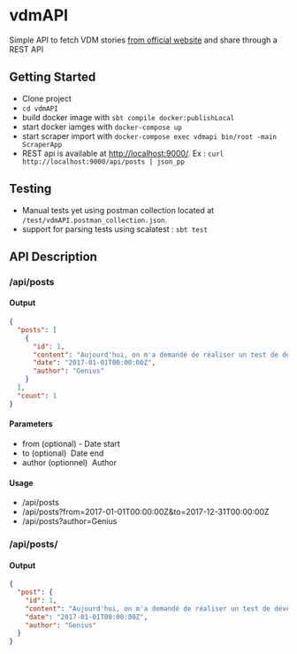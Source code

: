 # vdmAPI

Simple API to fetch VDM stories [from official website](http://www.viedemerde.fr) and share through a REST API

## Getting Started

- Clone project
- `cd vdmAPI`
- build docker image with `sbt compile docker:publishLocal`
- start docker iamges with `docker-compose up`
- start scraper import with `docker-compose exec vdmapi bin/root -main ScraperApp`
- REST api is available at [http://localhost:9000/<API>](http://localhost:9000/<API>). Ex : `curl http://localhost:9000/api/posts | json_pp`

## Testing

- Manual tests yet using postman collection located at `/test/vdmAPI.postman_collection.json`.
- support for parsing tests using scalatest : `sbt test`

## API Description

### /api/posts

#### Output
```json
{
  "posts": [
    {
      "id": 1,
      "content": "Aujourd'hui, on m'a demandé de réaliser un test de développeur.",
      "date": "2017-01-01T00:00:00Z",
      "author": "Genius"
    } 
  ], 
  "count": 1
}
```

#### Parameters
- from (optional) ­- Date start
- to (optional) ­ Date end
- author (optionnel) ­ Author

#### Usage
- /api/posts 
- /api/posts?from=2017-01-01T00:00:00Z&to=2017-12-31T00:00:00Z
- /api/posts?author=Genius

### /api/posts/<ID>

#### Output
```json
{
  "post": {
    "id": 1,
    "content": "Aujourd'hui, on m'a demandé de réaliser un test de développeur.",
    "date": "2017-01-01T00:00:00Z",
    "author": "Genius"
  }
}
```
